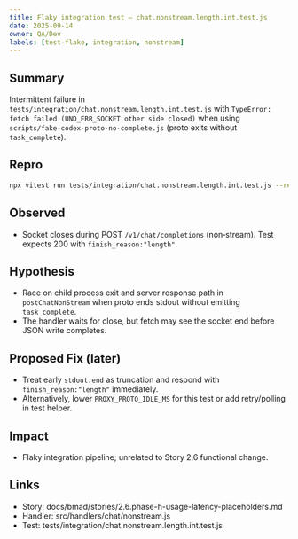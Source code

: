 ```yaml
---
title: Flaky integration test — chat.nonstream.length.int.test.js
date: 2025-09-14
owner: QA/Dev
labels: [test-flake, integration, nonstream]
---
```


## Summary

Intermittent failure in `tests/integration/chat.nonstream.length.int.test.js` with `TypeError: fetch failed (UND_ERR_SOCKET other side closed)` when using `scripts/fake-codex-proto-no-complete.js` (proto exits without `task_complete`).

## Repro

```bash
npx vitest run tests/integration/chat.nonstream.length.int.test.js --reporter=default
```

## Observed

- Socket closes during POST `/v1/chat/completions` (non‑stream). Test expects 200 with `finish_reason:"length"`.

## Hypothesis

- Race on child process exit and server response path in `postChatNonStream` when proto ends stdout without emitting `task_complete`.
- The handler waits for close, but fetch may see the socket end before JSON write completes.

## Proposed Fix (later)

- Treat early `stdout.end` as truncation and respond with `finish_reason:"length"` immediately.
- Alternatively, lower `PROXY_PROTO_IDLE_MS` for this test or add retry/polling in test helper.

## Impact

- Flaky integration pipeline; unrelated to Story 2.6 functional change.

## Links

- Story: docs/bmad/stories/2.6.phase-h-usage-latency-placeholders.md
- Handler: src/handlers/chat/nonstream.js
- Test: tests/integration/chat.nonstream.length.int.test.js
